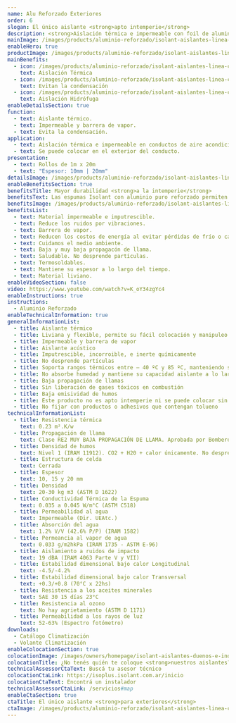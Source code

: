 ```yaml
---
name: Alu Reforzado Exteriores
order: 6
slogan: El único aislante <strong>apto intemperie</strong>
description: <strong>Aislación térmica e impermeable con foil de aluminio reforzado para conductos de aire acondicionado y tanques externos.</strong><br /><br />Espuma Isolant con foil de aluminio puro reforzado para exteriores.
mainImage: /images/products/aluminio-reforzado/isolant-aislantes-linea-climatizacion-aluminio-reforzado-imagen-principal.jpg
enableHero: true
productImage: /images/products/aluminio-reforzado/isolant-aislantes-linea-climatizacion-aluminio-reforzado-producto-rollo.png
mainBenefits:
  - icon: /images/products/aluminio-reforzado/isolant-aislantes-linea-climatizacion-aluminio-reforzado-beneficio-1.svg
    text: Aislación Térmica
  - icon: /images/products/aluminio-reforzado/isolant-aislantes-linea-climatizacion-aluminio-reforzado-beneficio-2.svg
    text: Evitan la condensación
  - icon: /images/products/aluminio-reforzado/isolant-aislantes-linea-climatizacion-aluminio-reforzado-beneficio-3.svg
    text: Aislación Hidrófuga
enableDetailsSection: true
function:
  - text: Aislante térmico.
  - text: Impermeable y barrera de vapor.
  - text: Evita la condensación.
application:
  - text: Aislación térmica e impermeable en conductos de aire acondicionado.
  - text: Se puede colocar en el exterior del conducto.
presentation:
  - text: Rollos de 1m x 20m
  - text: "Espesor: 10mm | 20mm"
detailsImage: /images/products/aluminio-reforzado/isolant-aislantes-linea-climatizacion-aluminio-reforzado-imagen-detalle-producto.jpg
enableBenefitsSection: true
benefitsTitle: Mayor durabilidad <strong>a la intemperie</strong>
benefitsText: Las espumas Isolant con aluminio puro reforzado permiten ser colocadas a la intemperie dado la resistencia mecánica del refuerzo en el aluminio. Evita la rotura por impactos permitiendo mayor durabilidad a la intemperie y evita la doble cobertura de chapa de los conductos. Generalmente se utiliza para la salida y entrada de los conductos a los equipos enfriadores o de ventilación.
benefitsImage: /images/products/aluminio-reforzado/isolant-aislantes-linea-climatizacion-aluminio-reforzado-beneficio-exclusivo.jpg
benefitsList:
  - text: Material impermeable e imputrescible.
  - text: Reduce los ruidos por vibraciones.
  - text: Barrera de vapor.
  - text: Reducen los costos de energía al evitar pérdidas de frío o calor.
  - text: Cuidamos el medio ambiente.
  - text: Baja y muy baja propagacón de llama.
  - text: Saludable. No desprende partículas.
  - text: Termosoldables.
  - text: Mantiene su espesor a lo largo del tiempo.
  - text: Material liviano.
enableVideoSection: false
video: https://www.youtube.com/watch?v=K_oY34zgYc4
enableInstructions: true
instructions:
  - Aluminio Reforzado
enableTechnicalInformation: true
generalInformationList:
  - title: Aislante térmico
  - title: Liviana y flexible, permite su fácil colocación y manipuleo
  - title: Impermeable y barrera de vapor
  - title: Aislante acústico
  - title: Imputrescible, incorroible, e inerte químicamente
  - title: No desprende partículas
  - title: Soporta rangos térmicos entre – 40 ºC y 85 ºC, manteniendo su forma y espesor
  - title: No absorbe humedad y mantiene su capacidad aislante a lo largo de su vida útil
  - title: Baja propagación de llamas
  - title: Sin liberación de gases tóxicos en combustión
  - title: Baja emisividad de humos
  - title: Este producto no es apto intemperie ni se puede colocar sin un cielorraso que lo proteja de la reflexión indirecta de los rayos UV
  - title: No fijar con productos o adhesivos que contengan tolueno
technicalInformationList:
  - title: Resistencia térmica
    text: 0.23 m².K/w
  - title: Propagación de llama
    text: Clase RE2 MUY BAJA PROPAGACIÓN DE LLAMA. Aprobada por Bomberos Argentina.
  - title: Densidad de humos
    text: Nivel 1 (IRAM 11912). CO2 + H20 + calor únicamente. No desprende gases envenenantes.
  - title: Estructura de celda
    text: Cerrada
  - title: Espesor
    text: 10, 15 y 20 mm
  - title: Densidad
    text: 20-30 kg m3 (ASTM D 1622)
  - title: Conductividad Térmica de la Espuma
    text: 0.035 a 0.045 W/m°C (ASTM C518)
  - title: Permeabilidad al agua
    text: Impermeable (Dir. UEAtc.)
  - title: Absorción del agua
    text: 1.2% V/V (42.6% P/P) (IRAM 1582)
  - title: Permeancia al vapor de agua
    text: 0.033 g/m2hkPa (IRAM 1735 - ASTM E-96)
  - title: Aislamiento a ruidos de impacto
    text: 19 dBA (IRAM 4063 Parte V y VII)
  - title: Estabilidad dimensional bajo calor Longitudinal
    text: -4.5/-4.2%
  - title: Estabilidad dimensional bajo calor Transversal
    text: +0.3/+0.8 (70°C x 22hs)
  - title: Resistencia a los aceites minerales
    text: SAE 30 15 días 23°C
  - title: Resistencia al ozono
    text: No hay agrietamiento (ASTM D 1171)
  - title: Permeabilidad a los rayos de luz
    text: 52-63% (Espectro fotómetro)
downloads:
  - Catálogo Climatización
  - Volante Climatización
enableColocationSection: true
colocationImage: /images/owners/homepage/isolant-aislantes-duenos-e-inquilinos-isoplus-colocation.jpg
colocationTitle: ¿No tenés quién te coloque <strong>nuestros aislantes?</strong>
technicalAssessorCtaText: Buscá tu asesor técnico
colocationCtaLink: https://isoplus.isolant.com.ar/inicio
colocationCtaText: Encontrá un instalador
technicalAssessorCtaLink: /servicios#map
enableCtaSection: true
ctaTitle: El único aislante <strong>para exteriores</strong>
ctaImage: /images/products/aluminio-reforzado/isolant-aislantes-linea-climatizacion-aluminio-reforzado-cta.jpg
---
```


